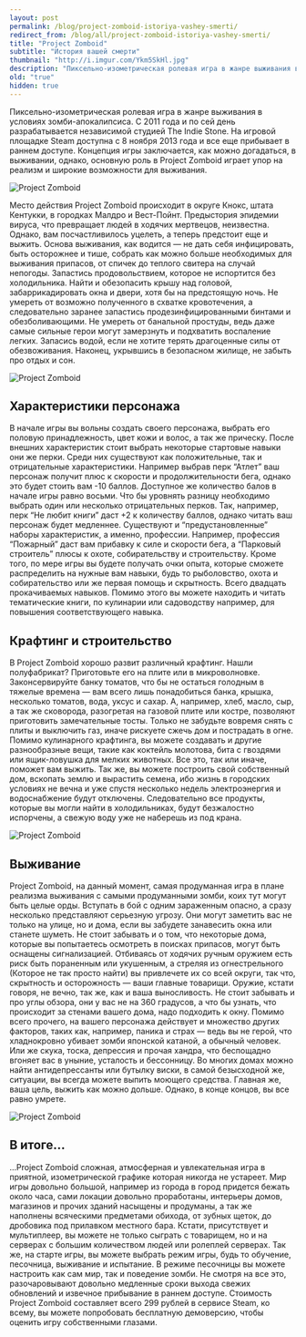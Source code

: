 ```yaml
---
layout: post
permalink: /blog/project-zomboid-istoriya-vashey-smerti/
redirect_from: /blog/all/project-zomboid-istoriya-vashey-smerti/
title: "Project Zomboid"
subtitle: "История вашей смерти"
thumbnail: "http://i.imgur.com/Ykm5SkHl.jpg"
description: "Пиксельно-изометрическая ролевая игра в жанре выживания в условиях зомби-апокалипсиса. С 2011 года и по сей день разрабатывается независимой студией The Indie Stone. На игровой площадке Steam доступна с 8 ноября 2013 года и все еще прибывает в раннем доступе. Концепция игры заключается, как можно догадаться, в выживании, однако, основную роль в Project Zomboid играет упор на реализм и широкие возможности для выживания."
old: "true"
hidden: true
---
```


Пиксельно-изометрическая ролевая игра в жанре выживания в условиях зомби-апокалипсиса. С 2011 года и по сей день разрабатывается независимой студией The Indie Stone. На игровой площадке Steam доступна с 8 ноября 2013 года и все еще прибывает в раннем доступе. Концепция игры заключается, как можно догадаться, в выживании, однако, основную роль в Project Zomboid играет упор на реализм и широкие возможности для выживания.

![Project Zomboid](http://i.imgur.com/Ykm5SkH.jpg)

Место действия Project Zomboid происходит в округе Кнокс, штата Кентукки, в городках Малдро и Вест-Пойнт. Предыстория эпидемии вируса, что превращает людей в ходячих мертвецов, неизвестна. Однако, вам посчастливилось уцелеть, а теперь предстоит еще и выжить. Основа выживания, как водится — не дать себя инфицировать, быть осторожнее и тише, собрать как можно больше необходимых для выживания припасов, от спичек до теплого свитера на случай непогоды. Запастись продовольствием, которое не испортится без холодильника. Найти и обезопасить крышу над головой, забаррикадировать окна и двери, хотя бы на предстоящую ночь. Не умереть от возможно полученного в схватке кровотечения, а следовательно заранее запастись продезинфицированными бинтами и обезболивающими. Не умереть от банальной простуды, ведь даже самые сильные герои могут замерзнуть и подхватить воспаление легких. Запасись водой, если не хотите терять драгоценные силы от обезвоживания. Наконец, укрывшись в безопасном жилище, не забыть про отдых и сон.

![Project Zomboid](http://i.imgur.com/TgLThLT.jpg)

## Характеристики персонажа

В начале игры вы вольны создать своего персонажа, выбрать его половую принадлежность, цвет кожи и волос, а так же прическу. После внешних характеристик стоит выбрать некоторые стартовые навыки они же перки. Среди них существуют как положительные, так и отрицательные характеристики. Например выбрав перк “Атлет” ваш персонаж получит плюс к скорости и продолжительности бега, однако это будет стоить вам -10 баллов. Доступное же количество балов в начале игры равно восьми. Что бы уровнять разницу необходимо выбрать один или несколько отрицательных перков. Так, например, перк “Не любит книги” даст +2 к количеству баллов, однако читать ваш персонаж будет медленнее. Существуют и “предустановленные” наборы характеристик, а именно, профессии. Например, профессия “Пожарный” даст вам прибавку к силе и скорости бега, а “Парковый строитель” плюсы к охоте, собирательству и строительству. Кроме того, по мере игры вы будете получать очки опыта, которые сможете распределить на нужные вам навыки, будь то рыболовство, охота и собирательство или же первая помощь и скрытность. Всего двадцать прокачиваемых навыков. Помимо этого вы можете находить и читать тематические книги, по кулинарии или садоводству например, для повышения соответствующего навыка.

## Крафтинг и строительство

В Project Zomboid хорошо развит различный крафтинг. Нашли полуфабрикат? Приготовьте его на плите или в микроволновке. Законсервируйте банку томатов, что бы не остаться голодным в тяжелые времена — вам всего лишь понадобиться банка, крышка, несколько томатов, вода, уксус и сахар. А, например, хлеб, масло, сыр, а так же сковорода, разогретая на газовой плите или костре, позволяют приготовить замечательные тосты. Только не забудьте вовремя снять с плиты и выключить газ, иначе рискуете сжечь дом и пострадать в огне. Помимо кулинарного крафтинга, вы можете создавать и другие разнообразные вещи, такие как коктейль молотова, бита с гвоздями или ящик-ловушка для мелких животных. Все это, так или иначе, поможет вам выжить. Так же, вы можете построить свой собственный дом, вскопать землю и вырастить семена, ибо жизнь в городских условиях не вечна и уже спустя несколько недель электроэнергия и водоснабжение будут отключены. Следовательно все продукты, которые вы могли найти в холодильниках, будут безжалостно испорчены, а свежую воду уже не наберешь из под крана.

![Project Zomboid](http://i.imgur.com/HpUDwNU.jpg)

## Выживание

Project Zomboid, на данный момент, самая продуманная игра в плане реализма выживания с самыми продуманными зомби, коих тут могут быть целые орды. Вступать в бой с одним зараженным опасно, а сразу несколько представляют серьезную угрозу. Они могут заметить вас не только на улице, но и дома, если вы забудете занавесить окна или станете шуметь. Не стоит забывать и о том, что некоторые дома, которые вы попытаетесь осмотреть в поисках припасов, могут быть оснащены сигнализацией. Отбиваясь от ходячих ручным оружием есть риск быть пораненным или укушенным, а стреляя из огнестрельного (Которое не так просто найти) вы привлечете их со всей округи, так что, скрытность и осторожность — ваши главные товарищи. Оружие, кстати говоря, не вечно, так же, как и ваша выносливость. Не стоит забывать и про углы обзора, они у вас не на 360 градусов, а что бы узнать, что происходит за стенами вашего дома, надо подходить к окну. Помимо всего прочего, на вашего персонажа действует и множество других факторов, таких как, например, паника и страх — ведь вы не герой, что хладнокровно убивает зомби японской катаной, а обычный человек. Или же скука, тоска, депрессия и прочая хандра, что беспощадно вгоняет вас в уныние, усталость и бессонницу. Во многих домах можно найти антидепрессанты или бутылку виски, в самой безысходной же, ситуации, вы всегда можете выпить моющего средства. Главная же, ваша цель, выжить как можно дольше. Однако, в конце концов, вы все равно умрете.

![Project Zomboid](http://i.imgur.com/TLoT2dU.jpg)

## В итоге…

…Project Zomboid сложная, атмосферная и увлекательная игра в приятной, изометрической графике которая никогда не устареет. Мир игры довольно большой, например из города в город придется бежать около часа, сами локации довольно проработаны, интерьеры домов, магазинов и прочих зданий насыщены и продуманы, а так же наполнены всяческими предметами обихода, от зубных щеток, до дробовика под прилавком местного бара. Кстати, присутствует и мультиплеер, вы можете не только сыграть с товарищем, но и на серверах с большим количеством людей или ролеплей серверах. Так же, на старте игры, вы можете выбрать режим игры, будь то обучение, песочница, выживание и испытание. В режиме песочницы вы можете настроить как сам мир, так и поведение зомби. Не смотря на все это, разочаровывают довольно медленные сроки выхода свежих обновлений и извечное прибывание в раннем доступе. Стоимость Project Zomboid составляет всего 299 рублей в сервисе Steam, ко всему, вы можете попробовать бесплатную демоверсию, чтобы оценить игру собственными глазами.